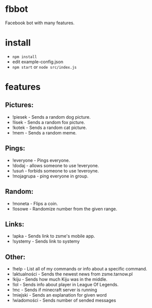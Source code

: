 # fbbot
Facebook bot with many features.

# install
* `npm install`
* edit example-config.json
* `npm start` or `node src/index.js`

# features
## Pictures:
- !piesek - Sends a random dog picture.
- !lisek - Sends a random fox picture.
- !kotek - Sends a random cat picture.
- !mem - Sends a random meme.

## Pings:
- !everyone - Pings everyone.
- !dodaj - allows someone to use !everyone.
- !usuń - forbids someone to use !everoyne.
- !mojagrupa - ping everyone in group.

## Random:
- !moneta - Flips a coin.
- !losowe - Randomize number from the given range.

## Links:
- !apka - Sends link to zsme's mobile app.
- !systemy - Sends link to systemy

## Other:
- !help - List all of my commands or info about a specific command.
- !aktualności - Sends the newest news from zsme.tarnow.pl
- !kiju - Sends how much Kiju was in the middle. 
- !lol - Sends info about player in League Of Legends.
- !mc - Sends if minecraft server is running
- !miejski - Sends an explanation for given word
- !wiadomości - Sends number of sended messages
